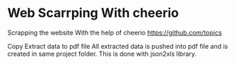 # Web Scarrping With cheerio


Scrapping the website With the help of cheerio
https://github.com/topics


Copy Extract data to pdf file
All extracted data is pushed into pdf file and is created in same project folder. This is done with json2xls library.
